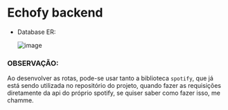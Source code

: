 # Echofy backend

* Database ER:

    ![image](https://github.com/emanuelvsz/echofy-backend/assets/84058517/e171b6c8-c2f9-4564-9fdf-42f04465fc5d)

### OBSERVAÇÃO:

Ao desenvolver as rotas, pode-se usar tanto a biblioteca ``spotify``, que já está sendo utilizada no repositório do projeto, quando fazer as requisições diretamente da api do próprio spotify, se quiser saber como fazer isso, me chamme.
